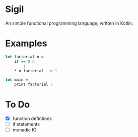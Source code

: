 # Sigil

An simple functional programming language, written in Kotlin.

# Examples
```ocaml
let factorial n =
	if == 0 n
		1
	* n factorial - n 1

let main =
    print factorial 7
```

# To Do
- [x] function defintions
- [ ] if statements
- [ ] monadic IO